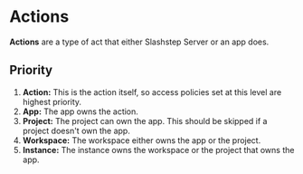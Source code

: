 # Actions
**Actions** are a type of act that either Slashstep Server or an app does. 

## Priority
1. **Action:** This is the action itself, so access policies set at this level are highest priority.
2. **App:** The app owns the action.
3. **Project:** The project can own the app. This should be skipped if a project doesn't own the app.
4. **Workspace:** The workspace either owns the app or the project.
5. **Instance:** The instance owns the workspace or the project that owns the app.